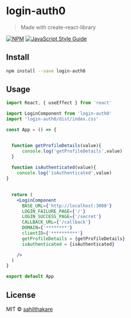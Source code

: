 # login-auth0

> Made with create-react-library

[![NPM](https://img.shields.io/npm/v/login-auth0.svg)](https://www.npmjs.com/package/login-auth0) [![JavaScript Style Guide](https://img.shields.io/badge/code_style-standard-brightgreen.svg)](https://standardjs.com)

## Install

```bash
npm install --save login-auth0
```

## Usage

```jsx
import React, { useEffect } from 'react'

import LoginComponent from 'login-auth0'
import 'login-auth0/dist/index.css'

const App = () => {


  function getProfileDetails(value){
      console.log('getProfileDetails',value)
  } 
  
  function isAuthenticated(value){
    console.log('isAuthenticated',value)
} 

  
  return (
    <LoginComponent
      BASE_URL={'http://localhost:3000'}
      LOGIN_FAILURE_PAGE={'/'}
      LOGIN_SUCCESS_PAGE={'/secret'}
      CALLBACK_URL={'/callback'}
      DOMAIN={'********'}
      clientID={'**********'}
      getProfileDetails = {getProfileDetails}
      isAuthenticated = {isAuthenticated}

    />
  )
}

export default App

```

## License

MIT © [sahilthakare](https://github.com/sahilthakare1998)
